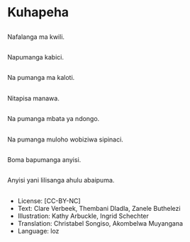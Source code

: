 # Kuhapeha

##
Nafalanga ma kwili.

##
Napumanga kabici.

##
Na pumanga ma kaloti.

##
Nitapisa manawa.

##
Na pumanga mbata ya ndongo.

##
Na pumanga muloho wobiziwa sipinaci.

##
Boma bapumanga anyisi.

##
Anyisi yani lilisanga ahulu abaipuma.

##
* License: [CC-BY-NC]
* Text: Clare Verbeek, Thembani Dladla, Zanele Buthelezi
* Illustration: Kathy Arbuckle, Ingrid Schechter
* Translation: Christabel Songiso, Akombelwa Muyangana
* Language: loz
